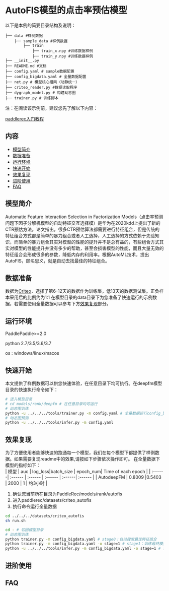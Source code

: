 # AutoFIS模型的点击率预估模型

以下是本例的简要目录结构及说明： 

```
├── data #样例数据
    ├── sample_data #样例数据
        ├── train
            ├── train_x.npy #训练数据样例
            ├── train_y.npy #训练数据样例
├── __init__.py
├── README.md #文档
├── config.yaml # sample数据配置
├── config_bigdata.yaml # 全量数据配置
├── net.py # 模型核心组网（动静统一）
├── criteo_reader.py #数据读取程序
├── dygraph_model.py # 构建动态图
├── trainer.py # 训练脚本
```

注：在阅读该示例前，建议您先了解以下内容：

[paddlerec入门教程](https://github.com/PaddlePaddle/PaddleRec/blob/master/README.md)

## 内容

- [模型简介](#模型简介)
- [数据准备](#数据准备)
- [运行环境](#运行环境)
- [快速开始](#快速开始)
- [效果复现](#效果复现)
- [进阶使用](#进阶使用)
- [FAQ](#FAQ)

## 模型简介
Automatic Feature Interaction Selection in Factorization Models（点击率预测问题下因子分解机模型的自动特征交互选择模）是华为在2020kdd上提出了新的CTR预估方法。论文指出，很多CTR预估算法都需要进行特征组合，但是传统的特征组合方式都是简单的暴力组合或者人工选择，人工选择的方式依赖于先验知识，而简单的暴力组合其实对模型的性能的提升并不是总有益的，有些组合方式其实对模型的性能提升并没有多少的帮助，甚至会损害模型的性能，而且大量无效的特征组合会形成很多的参数，降低内存的利用率。根据AutoML技术，提出AutoFIS，顾名思义，就是自动去找最佳的特征组合。

## 数据准备

数据为[Criteo](http://labs.criteo.com/downloads/download-terabyte-click-log)，选择了第6-12天的数据作为训练集，低13天的数据测试集。正负样本采用后的比例约为1:1
在模型目录的data目录下为您准备了快速运行的示例数据，若需要使用全量数据可以参考下方[效果复现](#效果复现)部分。

## 运行环境
PaddlePaddle>=2.0

python 2.7/3.5/3.6/3.7

os : windows/linux/macos 

## 快速开始
本文提供了样例数据可以供您快速体验，在任意目录下均可执行。在deepfm模型目录的快速执行命令如下： 
```bash
# 进入模型目录
# cd models/rank/deepfm # 在任意目录均可运行
# 动态图训练
python -u ../../../tools/trainer.py -m config.yaml # 全量数据运行config_bigdata.yaml 
# 动态图预测
python -u ../../../tools/infer.py -m config.yaml 
``` 
## 效果复现
为了方便使用者能够快速的跑通每一个模型，我们在每个模型下都提供了样例数据。如果需要复现readme中的效果,请按如下步骤依次操作即可。
在全量数据下模型的指标如下：  
| 模型 | auc | log_loss|batch_size | epoch_num| Time of each epoch |
| :------| :------ | :------ | :------ | :------| :------ | 
| AutodeepFM | 0.8009 |0.5403 | 2000 | 1 | 约3小时 |

1. 确认您当前所在目录为PaddleRec/models/rank/autofis
2. 进入paddlerec/datasets/criteo_autofis
3. 执行命令运行全量数据

``` bash
cd ../../../datasets/criteo_autofis
sh run.sh
```
```bash
cd - # 切回模型目录
# 动态图训练
python trainer.py -m config_bigdata.yaml # stage0：自动搜索最佳特征组合
python trainer.py -m config_bigdata.yaml -o stage=1 # stage1：训练最终模型
python -u ../../../tools/infer.py -m config_bigdata.yaml -o stage=1 # 全量数据运行config_bigdata.yaml 
```
## 进阶使用
  
## FAQ
